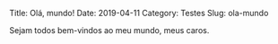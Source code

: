 Title: Olá, mundo!
Date: 2019-04-11
Category: Testes
Slug: ola-mundo

Sejam todos bem-vindos ao meu mundo, meus caros.